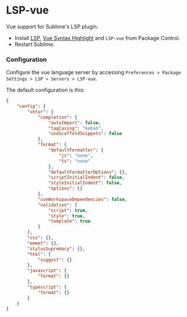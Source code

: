 # LSP-vue

Vue support for Sublime's LSP plugin.

* Install [LSP](https://packagecontrol.io/packages/LSP), [Vue Syntax Highlight](https://packagecontrol.io/packages/Vue%20Syntax%20Highlight) and `LSP-vue` from Package Control.
* Restart Sublime.

### Configuration

Configure the vue language server by accessing `Preferences > Package Settings > LSP > Servers > LSP-vue`.

The default configuration is this:

```json
{
    "config": {
        "vetur": {
            "completion": {
                "autoImport": false,
                "tagCasing": "kebab",
                "useScaffoldSnippets": false
            },
            "format": {
                "defaultFormatter": {
                    "js": "none",
                    "ts": "none"
                },
                "defaultFormatterOptions": {},
                "scriptInitialIndent": false,
                "styleInitialIndent": false,
                "options": {}
            },
            "useWorkspaceDependencies": false,
            "validation": {
                "script": true,
                "style": true,
                "template": true
            }
        },
        "css": {},
        "emmet": {},
        "stylusSupremacy": {},
        "html": {
            "suggest": {}
        },
        "javascript": {
            "format": {}
        },
        "typescript": {
            "format": {}
        }
    }
}
```
